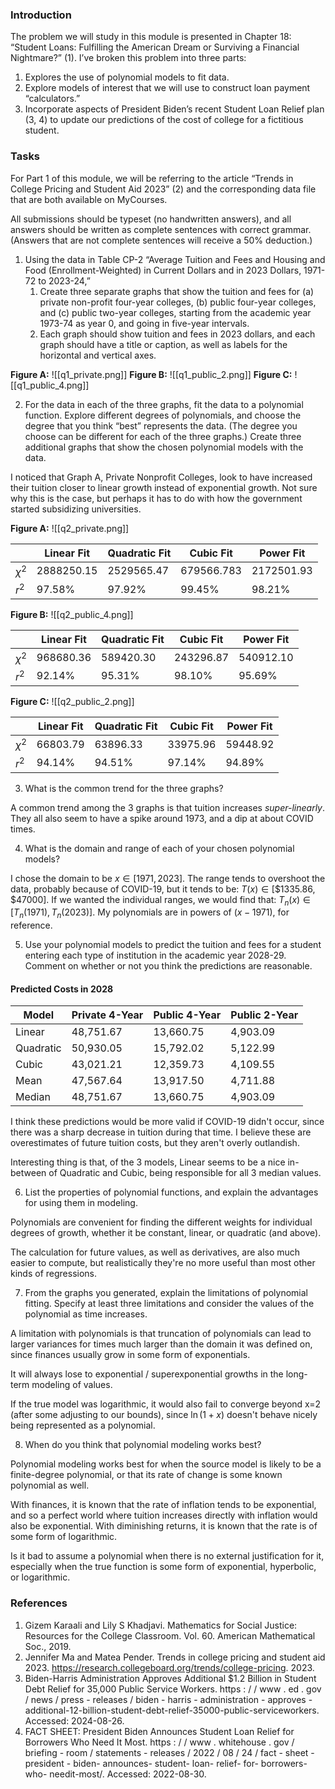 ### Introduction
The problem we will study in this module is presented in Chapter 18: “Student Loans: Fulfilling the American Dream or Surviving a Financial Nightmare?” (1). 
I’ve broken this problem into three parts: 
1. Explores the use of polynomial models to fit data. 
2. Explore models of interest that we will use to construct loan payment “calculators.” 
3. Incorporate aspects of President Biden’s recent Student Loan Relief plan (3, 4) to update our predictions of the cost of college for a fictitious student. 

### Tasks
For Part 1 of this module, we will be referring to the article “Trends in College Pricing and Student Aid 2023” (2) and the corresponding data file that are both available on MyCourses.

All submissions should be typeset (no handwritten answers), and all answers should be written as complete sentences with correct grammar. 
(Answers that are not complete sentences will receive a 50% deduction.)

1. Using the data in Table CP-2 “Average Tuition and Fees and Housing and Food (Enrollment-Weighted) in Current Dollars and in 2023 Dollars, 1971-72 to 2023-24,”
	1. Create three separate graphs that show the tuition and fees for (a) private non-profit four-year colleges, (b) public four-year colleges, and (c) public two-year colleges, starting from the academic year 1973-74 as year 0, and going in five-year intervals. 
	2. Each graph should show tuition and fees in 2023 dollars, and each graph should have a title or caption, as well as labels for the horizontal and vertical axes.

**Figure A:** ![[q1_private.png]]
**Figure B:** ![[q1_public_2.png]]
**Figure C:** ![[q1_public_4.png]]



2. For the data in each of the three graphs, fit the data to a polynomial function. Explore different degrees of polynomials, and choose the degree that you think “best” represents the data. (The degree you choose can be different for each of the three graphs.) Create three additional graphs that show the chosen polynomial models with the data. 



I noticed that Graph A, Private Nonprofit Colleges, look to have increased their tuition closer to linear growth instead of exponential growth. Not sure why this is the case, but perhaps it has to do with how the government started subsidizing universities.

**Figure A:** ![[q2_private.png]]

|          | Linear Fit | Quadratic Fit | Cubic Fit  | Power Fit  |
| -------- | ---------- | ------------- | ---------- | ---------- |
| $\chi^2$ | 2888250.15 | 2529565.47    | 679566.783 | 2172501.93 |
| $r^2$    | 97.58%     | 97.92%        | 99.45%     | 98.21%     |


**Figure B:** ![[q2_public_4.png]]

|          | Linear Fit | Quadratic Fit | Cubic Fit | Power Fit |
| -------- | ---------- | ------------- | --------- | --------- |
| $\chi^2$ | 968680.36  | 589420.30     | 243296.87 | 540912.10 |
| $r^2$    | 92.14%     | 95.31%        | 98.10%    | 95.69%    |


**Figure C:** ![[q2_public_2.png]]

|          | Linear Fit | Quadratic Fit | Cubic Fit | Power Fit |
| -------- | ---------- | ------------- | --------- | --------- |
| $\chi^2$ | 66803.79   | 63896.33      | 33975.96  | 59448.92  |
| $r^2$    | 94.14%     | 94.51%        | 97.14%    | 94.89%    |


3. What is the common trend for the three graphs? 

A common trend among the 3 graphs is that tuition increases *super-linearly*.
They all also seem to have a spike around 1973, and a dip at about COVID times.


4. What is the domain and range of each of your chosen polynomial models? 

I chose the domain to be $x\in\left[1971,2023\right]$.
The range tends to overshoot the data, probably because of COVID-19, but it tends to be:
$T(x)\in\left[\$1335.86, \$47000\right]$.
If we wanted the individual ranges, we would find that: $T_n(x)\in\left[T_n(1971), T_n(2023)\right]$.
My polynomials are in powers of $(x-1971)$, for reference.


5. Use your polynomial models to predict the tuition and fees for a student entering each type of institution in the academic year 2028-29. Comment on whether or not you think the predictions are reasonable.

#### Predicted Costs in 2028
| Model     | Private 4-Year | Public 4-Year | Public 2-Year |
| --------- | -------------- | ------------- | ------------- |
| Linear    | 48,751.67      | 13,660.75     | 4,903.09      |
| Quadratic | 50,930.05      | 15,792.02     | 5,122.99      |
| Cubic     | 43,021.21      | 12,359.73     | 4,109.55      |
| Mean      | 47,567.64      | 13,917.50     | 4,711.88      |
| Median    | 48,751.67      | 13,660.75     | 4,903.09      |
I think these predictions would be more valid if COVID-19 didn't occur, since there was a sharp decrease in tuition during that time.
I believe these are overestimates of future tuition costs, but they aren't overly outlandish.

Interesting thing is that, of the 3 models, Linear seems to be a nice in-between of Quadratic and Cubic, being responsible for all 3 median values.



6. List the properties of polynomial functions, and explain the advantages for using them in modeling. 

Polynomials are convenient for finding the different weights for individual degrees of growth, whether it be constant, linear, or quadratic (and above).

The calculation for future values, as well as derivatives, are also much easier to compute, but realistically they're no more useful than most other kinds of regressions.



7. From the graphs you generated, explain the limitations of polynomial fitting. Specify at least three limitations and consider the values of the polynomial as time increases. 

A limitation with polynomials is that truncation of polynomials can lead to larger variances for times much larger than the domain it was defined on, since finances usually grow in some form of exponentials.

It will always lose to exponential / superexponential growths in the long-term modeling of values.

If the true model was logarithmic, it would also fail to converge beyond x=2 (after some adjusting to our bounds), since $\ln(1+x)$ doesn't behave nicely being represented as a polynomial.



8. When do you think that polynomial modeling works best? 

Polynomial modeling works best for when the source model is likely to be a finite-degree polynomial, or that its rate of change is some known polynomial as well.

With finances, it is known that the rate of inflation tends to be exponential, and so a perfect world where tuition increases directly with inflation would also be exponential.
With diminishing returns, it is known that the rate is of some form of logarithmic.

Is it bad to assume a polynomial when there is no external justification for it, especially when the true function is some form of exponential, hyperbolic, or logarithmic.

### References
1. Gizem Karaali and Lily S Khadjavi. Mathematics for Social Justice: Resources for the College Classroom. Vol. 60. American Mathematical Soc., 2019.
2. Jennifer Ma and Matea Pender. Trends in college pricing and student aid 2023. https://research.collegeboard.org/trends/college-pricing. 2023.
3. Biden-Harris Administration Approves Additional $1.2 Billion in Student Debt Relief for 35,000 Public Service Workers. https : / / www . ed . gov / news / press - releases / biden - harris - administration - approves - additional-12-billion-student-debt-relief-35000-public-serviceworkers. Accessed: 2024-08-26.
4. FACT SHEET: President Biden Announces Student Loan Relief for Borrowers Who Need It Most. https : / / www . whitehouse . gov / briefing - room / statements - releases / 2022 / 08 / 24 / fact - sheet - president - biden- announces- student- loan- relief- for- borrowers- who- needit-most/. Accessed: 2022-08-30.









